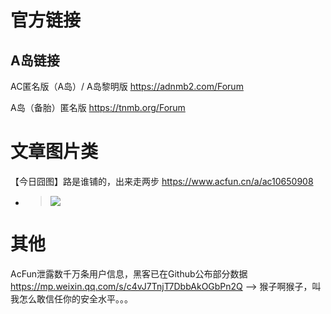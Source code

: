 
# 官方链接

## A岛链接

AC匿名版（A岛）/ A岛黎明版 https://adnmb2.com/Forum

A岛（备胎）匿名版 https://tnmb.org/Forum


# 文章图片类

【今日囧图】路是谁铺的，出来走两步 https://www.acfun.cn/a/ac10650908
- > ![](https://imgs.aixifan.com/o_1dhbqu8k0120e1ufa1nv21uht11u03c.jpg)

# 其他

AcFun泄露数千万条用户信息，黑客已在Github公布部分数据 https://mp.weixin.qq.com/s/c4vJ7TnjT7DbbAkOGbPn2Q  -->  猴子啊猴子，叫我怎么敢信任你的安全水平。。。
